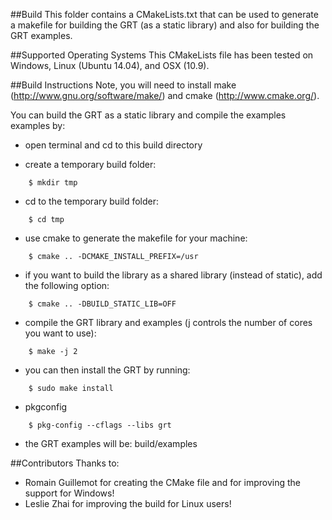 ##Build
This folder contains a CMakeLists.txt that can be used to generate a makefile for building the GRT (as a static library) and also for building the GRT examples.

##Supported Operating Systems
This CMakeLists file has been tested on Windows, Linux (Ubuntu 14.04), and OSX (10.9).

##Build Instructions
Note, you will need to install make (http://www.gnu.org/software/make/) and cmake (http://www.cmake.org/). 

You can build the GRT as a static library and compile the examples examples by:

- open terminal and cd to this build directory

- create a temporary build folder: 

```
    $ mkdir tmp
```
	
- cd to the temporary build folder:

```
    $ cd tmp
```
	
- use cmake to generate the makefile for your machine:

```
    $ cmake .. -DCMAKE_INSTALL_PREFIX=/usr
```
	
- if you want to build the library as a shared library (instead of static), add the following option:

```
    $ cmake .. -DBUILD_STATIC_LIB=OFF
```

- compile the GRT library and examples (j controls the number of cores you want to use):

```
    $ make -j 2
```
	
- you can then install the GRT by running:

```
    $ sudo make install
```

- pkgconfig

```
    $ pkg-config --cflags --libs grt
```
	
- the GRT examples will be: build/examples 

##Contributors
Thanks to:

- Romain Guillemot for creating the CMake file and for improving the support for Windows!
- Leslie Zhai for improving the build for Linux users!
